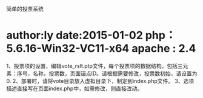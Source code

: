 简单的投票系统

author:ly
date:2015-01-02
php：5.6.16-Win32-VC11-x64
apache : 2.4
======
1、投票项的设置，编辑vote_rslt.ptp文件，每个投票项的数据结构，包括三元素：序号，名称，投票数，页面锚点ID。请根据需要修改，投票数初始，请设置为0.
2、部署时，请将vote目录放入虚拟目录下，制定到index.php文件。
3、选项描述直接写在页面index.php中，如需修改，则直接改动。